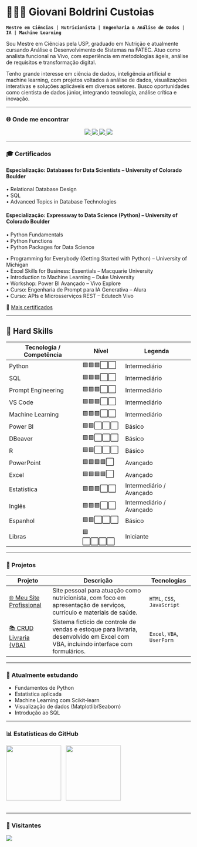 # 👨🏻‍💻 Giovani Boldrini Custoias

**`Mestre em Ciências | Nutricionista | Engenharia & Análise de Dados | IA | Machine Learning`**


Sou Mestre em Ciências pela USP, graduado em Nutrição e atualmente cursando Análise e Desenvolvimento de Sistemas na FATEC. Atuo como analista funcional na Vivo, com experiência em metodologias ágeis, análise de requisitos e transformação digital.

Tenho grande interesse em ciência de dados, inteligência artificial e machine learning, com projetos voltados à análise de dados, visualizações interativas e soluções aplicáveis em diversos setores. Busco oportunidades como cientista de dados júnior, integrando tecnologia, análise crítica e inovação.

---

### 🌐 Onde me encontrar

<p align="center">
  <a href="https://nutricionistacustoias.com.br" target="_blank">
    <img src="https://img.shields.io/badge/Site-nutricionistacustoias.com.br-1f425f?style=for-the-badge&logo=google-chrome&logoColor=white" />
  </a>
  <a href="https://www.instagram.com/nutricionistacustoias" target="_blank">
    <img src="https://img.shields.io/badge/@nutricionistacustoias-E4405F?style=for-the-badge&logo=instagram&logoColor=white" />
  </a>
  <a href="https://www.linkedin.com/in/giovani-boldrini-custoias-63312516a" target="_blank">
    <img src="https://img.shields.io/badge/LinkedIn-Giovani%20Boldrini%20Custoias-0077B5?style=for-the-badge&logo=linkedin&logoColor=white" />
</a>
  <a href="https://lattes.cnpq.br/7873063857752307" target="_blank">
    <img src="https://img.shields.io/badge/Lattes-Currículo%20Lattes-4B0082?style=for-the-badge&logo=readme&logoColor=white" />
</a>
    

</p>

---

### 🎓 Certificados

#### Especialização: Databases for Data Scientists – University of Colorado Boulder  
• Relational Database Design  
• SQL  
• Advanced Topics in Database Technologies  

#### Especialização: Expressway to Data Science (Python) – University of Colorado Boulder  
• Python Fundamentals  
• Python Functions  
• Python Packages for Data Science  

• Programming for Everybody (Getting Started with Python) – University of Michigan    
• Excel Skills for Business: Essentials – Macquarie University  
• Introduction to Machine Learning – Duke University    
• Workshop: Power BI Avançado – Vivo Explore  
• Curso: Engenharia de Prompt para IA Generativa – Alura   
• Curso: APIs e Microsserviços REST – Edutech Vivo  


📜 [Mais certificados](CERTIFICACOES.md)

---

## 🧠 Hard Skills

| Tecnologia / Competência         | Nível         | Legenda         |
|----------------------------------|---------------|-----------------|
| Python                           | 🟩🟩🟩⬜⬜       | Intermediário   |
| SQL                              | 🟩🟩🟩⬜⬜       | Intermediário   |
| Prompt Engineering               | 🟩🟩🟩⬜⬜       | Intermediário   |
| VS Code                          | 🟩🟩🟩⬜⬜       | Intermediário   |
| Machine Learning                 | 🟩🟩🟩⬜⬜       | Intermediário   |
| Power BI                         | 🟩🟩⬜⬜⬜       | Básico          |
| DBeaver                          | 🟩🟩⬜⬜⬜       | Básico          |
| R                                | 🟩🟩⬜⬜⬜       | Básico          |
| PowerPoint                       | 🟩🟩🟩🟩⬜       | Avançado        |
| Excel                            | 🟩🟩🟩🟩⬜       | Avançado        |
| Estatística                      | 🟩🟩🟩⬜⬜       | Intermediário / Avançado   |
| Inglês                           | 🟩🟩🟩⬜⬜       | Intermediário / Avançado|
| Espanhol                         | 🟩🟩⬜⬜⬜       | Básico          |
| Libras                           | 🟩⬜⬜⬜⬜       | Iniciante       |

---


### 🚀 Projetos

| Projeto | Descrição | Tecnologias |
|--------|-----------|-------------|
| [🌐 Meu Site Profissional](https://github.com/Gbcustoias/meusite) | Site pessoal para atuação como nutricionista, com foco em apresentação de serviços, currículo e materiais de saúde. | `HTML`, `CSS`, `JavaScript` |
| [📚 CRUD Livraria (VBA)](https://github.com/Gbcustoias/livraria) | Sistema fictício de controle de vendas e estoque para livraria, desenvolvido em Excel com VBA, incluindo interface com formulários. | `Excel`, `VBA`, `UserForm` |

---


### 📖 Atualmente estudando

- Fundamentos de Python  
- Estatística aplicada  
- Machine Learning com Scikit-learn  
- Visualização de dados (Matplotlib/Seaborn)  
- Introdução ao SQL

---

### 📊 Estatísticas do GitHub

<p>
  <img align="left" height="150" style="padding-right: 10px;" src="https://github-readme-stats.vercel.app/api?username=Gbcustoias&show_icons=true&theme=tokyonight&include_all_commits=true&locale=pt-br" />
  <img align="left" height="150" src="https://github-readme-stats.vercel.app/api/top-langs/?username=Gbcustoias&repo=meusite&theme=tokyonight&layout=compact&custom_title=Linguagens+do+Site&langs_count=3" />
</p>

<br><br><br><br><br><br><br><br><br><br>

---

### 👀 Visitantes

<p>
  <img src="https://komarev.com/ghpvc/?username=Gbcustoias&color=blue&style=for-the-badge" />
</p>
